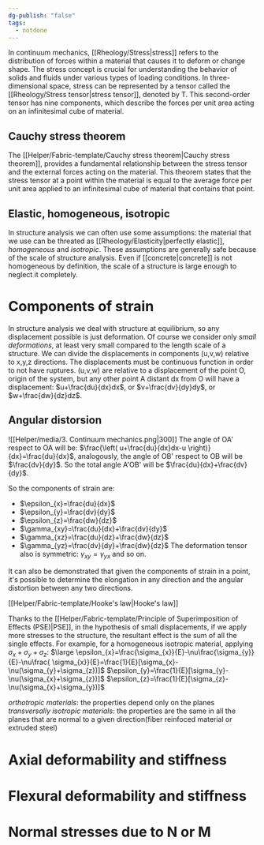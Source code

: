 ```yaml
---
dg-publish: "false"
tags:
  - notdone
---
```

In continuum mechanics, [[Rheology/Stress|stress]] refers to the distribution of forces within a material that causes it to deform or change shape. The stress concept is crucial for understanding the behavior of solids and fluids under various types of loading conditions.
In three-dimensional space, stress can be represented by a tensor called the [[Rheology/Stress tensor|stress tensor]], denoted by T. This second-order tensor has nine components, which describe the forces per unit area acting on an infinitesimal cube of material. 
## Cauchy stress theorem
The [[Helper/Fabric-template/Cauchy stress theorem|Cauchy stress theorem]], provides a fundamental relationship between the stress tensor and the external forces acting on the material. This theorem states that the stress tensor at a point within the material is equal to the average force per unit area applied to an infinitesimal cube of material that contains that point.
## Elastic, homogeneous, isotropic
In structure analysis we can often use some assumptions: the material that we use can be threated as [[Rheology/Elasticity|perfectly elastic]], *homogeneous* and *isotropic*.
These assumptions are generally safe because of the scale of structure analysis. Even if [[concrete|concrete]] is not homogeneous by definition, the scale of a structure is large enough to neglect it completely.
# Components of strain
In structure analysis we deal with structure at equilibrium, so any displacement possible is just deformation. Of course we consider only *small deformations*, at least very small compared to the length scale of a structure. 
We can divide the displacements in components (u,v,w) relative to x,y,z directions. The displacements must be continuous function in order to not have ruptures. (u,v,w) are relative to a displacement of the point O, origin of the system, but any other point A distant dx from O will have a displacement: $u+\frac{du}{dx}dx$, or $v+\frac{dv}{dy}dy$, or $w+\frac{dw}{dz}dz$.
## Angular distorsion
![[Helper/media/3. Continuum mechanics.png|300]]
The angle of OA' respect to OA will be: $\frac{\left( u+\frac{du}{dx}dx-u \right)}{dx}=\frac{du}{dx}$, analogously, the angle of OB' respect to OB will be $\frac{dv}{dy}$. So the total angle A'OB' will be $\frac{du}{dx}+\frac{dv}{dy}$.

So the components of strain are:
- $\epsilon_{x}=\frac{du}{dx}$
- $\epsilon_{y}=\frac{dv}{dy}$
- $\epsilon_{z}=\frac{dw}{dz}$
- $\gamma_{xy}=\frac{du}{dx}+\frac{dv}{dy}$
- $\gamma_{xz}=\frac{du}{dz}+\frac{dw}{dz}$
- $\gamma_{yz}=\frac{dv}{dy}+\frac{dw}{dz}$
The deformation tensor also is symmetric: $\gamma_{xy}=\gamma_{yx}$ and so on.

It can also be demonstrated that given the components of strain in a point, it's possible to determine the elongation in any direction and the angular distortion between any two directions.

[[Helper/Fabric-template/Hooke's law|Hooke's law]]

Thanks to the [[Helper/Fabric-template/Principle of Superimposition of Effects (PSE)|PSE]], in the hypothesis of small displacements, if we apply more stresses to the structure, the resultant effect is the sum of all the single effects.
For example, for a homogeneous isotropic material, applying $\sigma_{x}+\sigma_{y}+\sigma_{z}$:
$\large \epsilon_{x}=\frac{\sigma_{x}}{E}-\nu\frac{\sigma_{y}}{E}-\nu\frac{ \sigma_{x}}{E}=\frac{1}{E}[\sigma_{x}-\nu(\sigma_{y}+\sigma_{z})]$
$\epsilon_{y}=\frac{1}{E}[\sigma_{y}-\nu(\sigma_{x}+\sigma_{z})]$
$\epsilon_{z}=\frac{1}{E}[\sigma_{z}-\nu(\sigma_{x}+\sigma_{y})]$



*orthotropic materials*: the properties depend only on the planes
*transversally isotropic materials*: the properties are the same in all the planes that are normal to a given direction(fiber reinfoced material or extruded steel)
# Axial deformability and stiffness

# Flexural deformability and stiffness

# Normal stresses due to N or M
